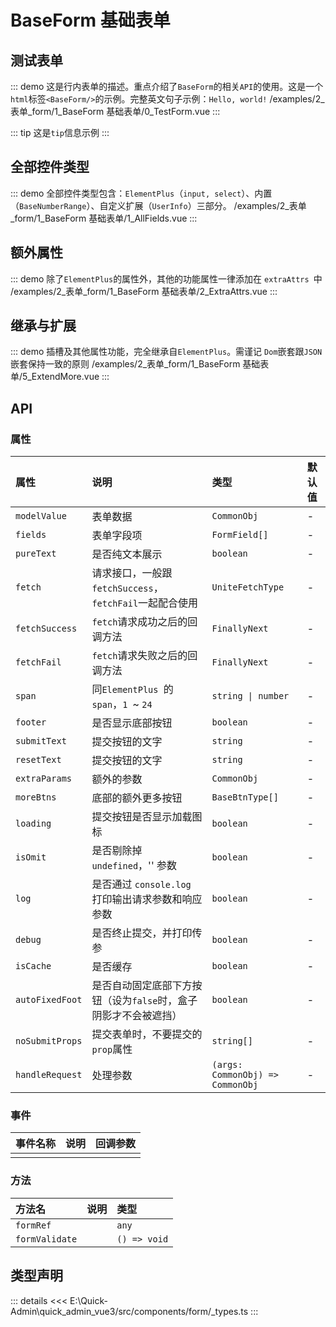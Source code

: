 # BaseForm 基础表单




## 测试表单
::: demo 这是行内表单的描述。重点介绍了`BaseForm`的相关`API`的使用。这是一个`html`标签`<BaseForm/>`的示例。完整英文句子示例：`Hello, world!`
/examples/2_表单_form/1_BaseForm 基础表单/0_TestForm.vue
:::


::: tip
这是`tip`信息示例
:::


## 全部控件类型
::: demo 全部控件类型包含：`ElementPlus`（`input, select`）、内置（`BaseNumberRange`）、自定义扩展（`UserInfo`）三部分。
/examples/2_表单_form/1_BaseForm 基础表单/1_AllFields.vue
:::


## 额外属性
::: demo 除了`ElementPlus`的属性外，其他的功能属性一律添加在 `extraAttrs `中
/examples/2_表单_form/1_BaseForm 基础表单/2_ExtraAttrs.vue
:::


## 继承与扩展
::: demo 插槽及其他属性功能，完全继承自`ElementPlus`。需谨记 `Dom`嵌套跟`JSON`嵌套保持一致的原则
/examples/2_表单_form/1_BaseForm 基础表单/5_ExtendMore.vue
:::



## API

### 属性

|属性|说明|类型|默认值|
|:---|:---|:---|:---|
|`modelValue`|表单数据|`CommonObj`|-|
|`fields`|表单字段项|`FormField[]`|-|
|`pureText`|是否纯文本展示|`boolean`|-|
|`fetch`|请求接口，一般跟`fetchSuccess`，`fetchFail`一起配合使用|`UniteFetchType`|-|
|`fetchSuccess`|`fetch`请求成功之后的回调方法|`FinallyNext`|-|
|`fetchFail`|`fetch`请求失败之后的回调方法|`FinallyNext`|-|
|`span`|同`ElementPlus `的`span`，`1 `~ `24`|`string \| number`|-|
|`footer`|是否显示底部按钮|`boolean`|-|
|`submitText`|提交按钮的文字|`string`|-|
|`resetText`|提交按钮的文字|`string`|-|
|`extraParams`|额外的参数|`CommonObj`|-|
|`moreBtns`|底部的额外更多按钮|`BaseBtnType[]`|-|
|`loading`|提交按钮是否显示加载图标|`boolean`|-|
|`isOmit`|是否剔除掉 `undefined`，'' 参数|`boolean`|-|
|`log`|是否通过 `console.log `打印输出请求参数和响应参数|`boolean`|-|
|`debug`|是否终止提交，并打印传参|`boolean`|-|
|`isCache`|是否缓存|`boolean`|-|
|`autoFixedFoot`|是否自动固定底部下方按钮（设为`false`时，盒子阴影才不会被遮挡）|`boolean`|-|
|`noSubmitProps`|提交表单时，不要提交的`prop`属性|`string[]`|-|
|`handleRequest`|处理参数|`(args: CommonObj) => CommonObj`|-|


### 事件

|事件名称|说明|回调参数|
|:---|:---|:---|
||||


### 方法

|方法名|说明|类型|
|:---|:---|:---|
|`formRef`||`any`|
|`formValidate`||`() => void`|





## 类型声明
::: details
<<< E:\Quick-Admin\quick_admin_vue3/src/components/form/_types.ts
:::  


